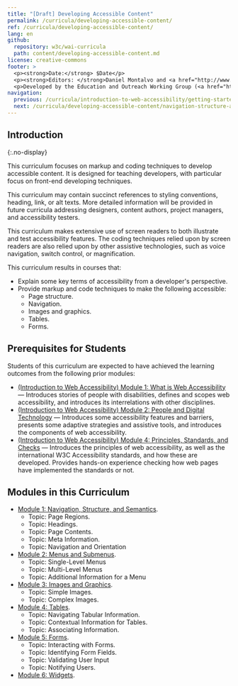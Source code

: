```yaml
---
title: "[Draft] Developing Accessible Content"
permalink: /curricula/developing-accessible-content/
ref: /curricula/developing-accessible-content/
lang: en
github:
  repository: w3c/wai-curricula
  path: content/developing-accessible-content.md
license: creative-commons
footer: >
  <p><strong>Date:</strong> $Date</p>
  <p><strong>Editors: </strong>Daniel Montalvo and <a href="http://www.w3.org/People/shadi/">Shadi Abou-Zahra</a>. Contributors: <a href="https://www.w3.org/WAI/EO/EOWG-members">EOWG Participants</a>. </p>
  <p>Developed by the Education and Outreach Working Group (<a href="http://www.w3.org/WAI/EO/">EOWG</a>). Developed with support from the <a href="https://www.w3.org/WAI/about/projects/wai-guide/">WAI-Guide Project</a> funded by the European Commission (EC) under the Horizon 2020 program (Grant Agreement 822245).</p>
navigation:
  previous: /curricula/introduction-to-web-accessibility/getting-started-with-accessibility/
  next: /curricula/developing-accessible-content/navigation-structure-and-semantics/
---
```


## Introduction
{:.no-display}

This curriculum focuses on markup and coding techniques to develop accessible content. It is designed for teaching developers, with particular focus on front-end developing techniques.

This curriculum may contain succinct references to styling conventions, heading, link, or alt texts. More detailed information will be provided in future curricula addressing designers, content authors, project managers, and accessibility testers.

This curriculum makes extensive use of screen readers to both illustrate and test accessibility features. The coding techniques relied upon by screen readers are also relied upon by other assistive technologies, such as voice navigation, switch control, or magnification.

This curriculum results in courses that:

* Explain some key terms of accessibility from a developer's perspective.
* Provide markup and code techniques to make the following accessible:
  * Page structure.
  * Navigation.
  * Images and graphics.
  * Tables.
  * Forms.

## Prerequisites for Students

Students of this curriculum are expected to have achieved the learning outcomes from the following prior modules:

* [(Introduction to Web Accessibility) Module 1: What is Web Accessibility](https://www.w3.org/WAI/curricula/introduction-to-web-accessibility/what-is-web-accessibility/) &mdash; Introduces stories of people with disabilities, defines and scopes web accessibility, and introduces its interrelations with other disciplines.
* [(Introduction to Web Accessibility) Module 2: People and Digital Technology](/curricula/introduction-to-web-accessibility/people-and-digital-technology/) &mdash; Introduces some accessibility features and barriers, presents some adaptive strategies and assistive tools, and introduces the components of web accessibility.
* [(Introduction to Web Accessibility) Module 4: Principles, Standards, and Checks](/curricula/introduction-to-web-accessibility/principles-standards-and-checks/) &mdash; Introduces the principles of web accessibility, as well as the international W3C Accessibility standards, and how these are developed. Provides hands-on experience checking how web pages have implemented the standards or not.

## Modules in this Curriculum

-   [Module 1: Navigation, Structure, and Semantics](/curricula/developing-accessible-content/navigation-structure-and-semantics/).
    -   Topic: Page Regions.
    -   Topic: Headings.
    -   Topic: Page Contents.
    -   Topic: Meta Information.
    -   Topic: Navigation and Orientation
-   [Module 2: Menus and Submenus](/curricula/developing-accessible-content/menus-and-submenus/).
    -   Topic: Single-Level Menus
    -   Topic: Multi-Level Menus
    -   Topic: Additional Information for a Menu
-   [Module 3: Images and Graphics](/curricula/developing-accessible-content/images-and-graphics/).
    -   Topic: Simple Images.
    -   Topic: Complex Images.
-   [Module 4: Tables](/curricula/developing-accessible-content/tables/).
    -   Topic: Navigating Tabular Information.
    -   Topic: Contextual Information for Tables.
    -   Topic: Associating Information.
-   [Module 5: Forms](/curricula/developing-accessible-content/forms/).
    -   Topic: Interacting with Forms.
    -   Topic: Identifying Form Fields.
    -   Topic: Validating User Input
    -   Topic: Notifying Users.
-   [Module 6: Widgets](/curricula/developing-accessible-content/widgets).
